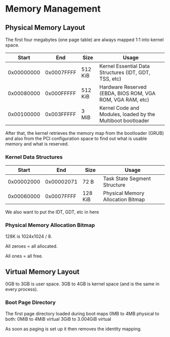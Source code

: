# Memory Management

## Physical Memory Layout

The first four megabytes (one page table) are always mapped 1:1 into kernel space. 

| Start      | End        | Size     | Usage                                      									   |
| ---------- | ---------- | -------- | ------------------------------------------------------------------------------- |
| 0x00000000 | 0x0007FFFF |  512 KiB | Kernel Essential Data Structures (IDT, GDT, TSS, etc)
| 0x00080000 | 0x000FFFFF |  512 KiB | Hardware Reserved (EBDA, BIOS ROM, VGA ROM, VGA RAM, etc)
| 0x00100000 | 0x003FFFFF |    3 MiB | Kernel Code and Modules, loaded by the Multiboot bootloader

After that, the kernel retrieves the memory map from the bootloader (GRUB) and also from the PCI configuration space to find out what is usable memory and what is reserved.

### Kernel Data Structures

| Start      | End        | Size     | Usage                                      									   |
| ---------- | ---------- | -------- | ------------------------------------------------------------------------------- |
| 0x00002000 | 0x00002071 |   72   B | Task State Segment Structure													   |
| 0x00060000 | 0x0007FFFF |  128 KiB | Physical Memory Allocation Bitmap                                               |

We also want to put the IDT, GDT, etc in here

### Physical Memory Allocation Bitmap

128K is 1024x1024 / 8.

All zeroes = all allocated.

All ones = all free.

## Virtual Memory Layout

0GB to 3GB is user space.
3GB to 4GB is kernel space (and is the same in every process).

### Boot Page Directory

The first page directory loaded during boot maps 0MB to 4MB physical to both:
	0MiB to 4MiB virtual
	3GiB to 3.004GiB virtual

As soon as paging is set up it then removes the identity mapping.